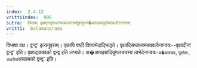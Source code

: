 ```yaml
---
index:  2.4.12
vrittiindex:  906
sutra:  विभाषा वृक्षमृगतृणधान्यव्यञ्जनपशुशकुन्य�आवडवपूर्वापराधरोत्तराणाम्
vritti:  balamanorama 
---
```


विभाषा वक्ष। द्वन्द्व' इत्यनुवृत्तम्। एकापि षष्ठी विषयभेदाद्भिद्यते। वृक्षादिसप्तानामवयवत्वेनान्वयः--वृक्षादीनां द्वन्द्व' इति। वृक्षाद्यवयवको द्वन्द्व इति लभ्यते। अ�आबहबादियुगलत्रयस्य त्वभेदेनान्वयः-`अ�आवडव`, `पूर्वापर,` `अधरोत्तरे`त्यात्मको द्वन्द्व` इति। 

